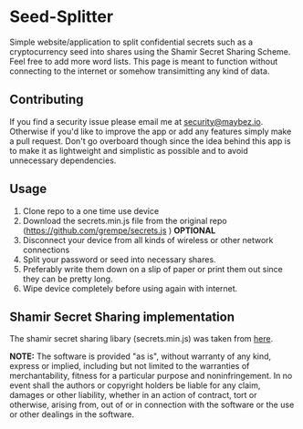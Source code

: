 # Seed-Splitter
Simple website/application to split confidential secrets such as a cryptocurrency seed into shares using the Shamir Secret Sharing Scheme. Feel free to add more word lists.
This page is meant to function without connecting to the internet or somehow
transimitting any kind of data.

## Contributing
If you find a security issue please email me at security@maybez.io. Otherwise if
you'd like to improve the app or add any features simply make a pull request.
Don't go overboard though since the idea behind this app is to make it as
lightweight and simplistic as possible and to avoid unnecessary dependencies.

## Usage
1. Clone repo to a one time use device
2. Download the secrets.min.js file from the original repo (https://github.com/grempe/secrets.js ) **OPTIONAL**
3. Disconnect your device from all kinds of wireless or other network
   connections
4. Split your password or seed into necessary shares.
5. Preferably write them down on a slip of paper or print them out since they
   can be pretty long.
6. Wipe device completely before using again with internet.

## Shamir Secret Sharing implementation
The shamir secret sharing libary (secrets.min.js) was taken from [here](https://github.com/grempe/secrets.js).

**NOTE:**
The software is provided "as is", without warranty of any kind, express or
implied, including but not limited to the warranties of merchantability,
fitness for a particular purpose and noninfringement. In no event shall the
authors or copyright holders be liable for any claim, damages or other
liability, whether in an action of contract, tort or otherwise, arising from,
out of or in connection with the software or the use or other dealings in the
software.

